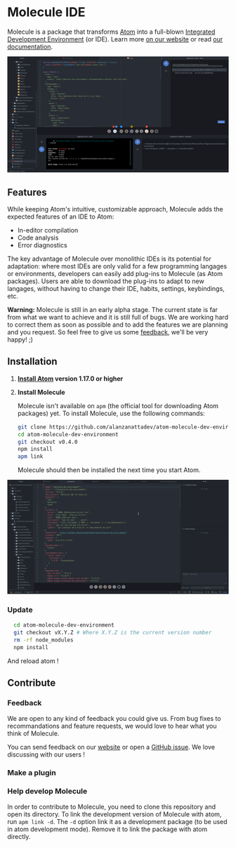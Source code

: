Molecule IDE
============

Molecule is a package that transforms [Atom](https://atom.io/) into a full-blown [Integrated Development Environment](https://en.wikipedia.org/wiki/Integrated_development_environment) (or IDE). Learn more [on our website](http://www.molecule.sh/) or read [our documentation](doc/getting-started.md).

![Hello there, xkcd readers!](doc/molecule-showcase.png)

Features
--------

While keeping Atom's intuitive, customizable approach, Molecule adds the
expected features of an IDE to Atom:

* In-editor compilation
* Code analysis
* Error diagnostics

The key advantage of Molecule over monolithic IDEs is its potential for
adaptation: where most IDEs are only valid for a few programming langages or
environments, developers can easily add plug-ins to Molecule (as Atom packages).
Users are able to download the plug-ins to adapt to new langages, without having
to change their IDE, habits, settings, keybindings, etc.

**Warning:** Molecule is still in an early alpha stage. The current state is far
from what we want to achieve and it is still full of bugs. We are working hard
to correct them as soon as possible and to add the features we are planning and
you request. So feel free to give us some [feedback](#feedback), we'll be very
happy! ;)

Installation
------------

1.  **[Install Atom](http://flight-manual.atom.io/getting-started/sections/installing-atom/) version 1.17.0 or higher**

2.  **Install Molecule**

    Molecule isn't available on `apm` (the official tool for downloading Atom
    packages) yet. To install Molecule, use the following commands:

    ```bash
    git clone https://github.com/alanzanattadev/atom-molecule-dev-environment.git
    cd atom-molecule-dev-environment
    git checkout v0.4.0
    npm install
    apm link
    ```

    Molecule should then be installed the next time you start Atom.

![Your screen shoud look roughly like this](doc/new-user/resources/molecule-start.png)

### Update

```bash
  cd atom-molecule-dev-environment
  git checkout vX.Y.Z # Where X.Y.Z is the current version number
  rm -rf node_modules
  npm install
```

And reload atom !

## Contribute

### Feedback

[Comment]: # (TODO - ADD LINK TO API)

We are open to any kind of feedback you could give us. From bug fixes to
recommandations and feature requests, we would love to hear what you think of
Molecule.

You can send feedback on our [website](https://www.molecule.sh) or open a
[GitHub issue](https://github.com/alanzanattadev/molecule-landing/issues).
We love discussing with our users !

### Make a plugin

[Comment]: # (TODO - ADD LINK TO PLUGIN API)

### Help develop Molecule

[Comment]: # (TODO - ADD LINK TO DEVELOPER DOC)

In order to contribute to Molecule, you need to clone this repository and open
its directory. To link the development version of Molecule with atom, run
`apm link -d`. The `-d` option link it as a development package (to be used in
atom development mode). Remove it to link the package with atom directly.
